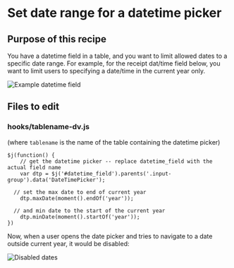 # Set date range for a datetime picker

## Purpose of this recipe

You have a datetime field in a table, and you want to limit allowed dates to a specific date range. For example, for 
the receipt dat/time field below, you want to limit users to specifying a date/time in the current year only.

![Example datetime field](https://cdn.bigprof.com/images/course/datetime-picker-example.png)

## Files to edit

### hooks/tablename-dv.js
(where `tablename` is the name of the table containing the datetime picker)

```
$j(function() {
 	// get the datetime picker -- replace datetime_field with the actual field name
	var dtp = $j('#datetime_field').parents('.input-group').data('DateTimePicker');
  
  // set the max date to end of current year
	dtp.maxDate(moment().endOf('year'));
  
  // and min date to the start of the current year
	dtp.minDate(moment().startOf('year'));
})
```

Now, when a user opens the date picker and tries to navigate to a date outside current year,
it would be disabled:

![Disabled dates](https://cdn.bigprof.com/images/course/datetime-picker-selection-limits.png)
